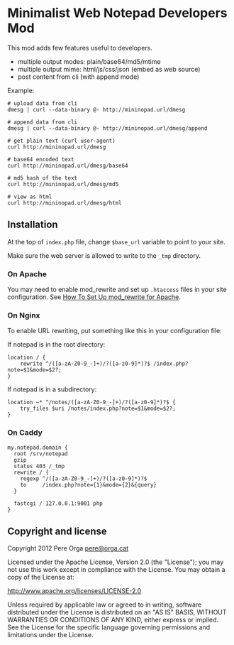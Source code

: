 Minimalist Web Notepad Developers Mod
======================

This mod adds few features useful to developers.

 * multiple output modes: plain/base64/md5/mtime
 * multiple output mime: html/js/css/json (embed as web source)
 * post content from cli (with append mode)

Example: 
```
# upload data from cli
dmesg | curl --data-binary @- http://mininopad.url/dmesg

# append data from cli
dmesg | curl --data-binary @- http://mininopad.url/dmesg/append

# get plain text (curl user-agent)
curl http://mininopad.url/dmesg

# base64 encoded text
curl http://mininopad.url/dmesg/base64

# md5 hash of the text
curl http://mininopad.url/dmesg/md5

# view as html
curl http://mininopad.url/dmesg/html
``` 

Installation
------------

At the top of `index.php` file, change `$base_url` variable to point to your
site.

Make sure the web server is allowed to write to the `_tmp` directory.

### On Apache

You may need to enable mod_rewrite and set up `.htaccess` files in your site configuration.
See [How To Set Up mod_rewrite for Apache](https://www.digitalocean.com/community/tutorials/how-to-set-up-mod_rewrite-for-apache-on-ubuntu-14-04).

### On Nginx

To enable URL rewriting, put something like this in your configuration file:

If notepad is in the root directory:
```
location / {
    rewrite ^/([a-zA-Z0-9_-]+)/?([a-z0-9]*)?$ /index.php?note=$1&mode=$2?;
}
```

If notepad is in a subdirectory:
```
location ~* ^/notes/([a-zA-Z0-9_-]+)/?([a-z0-9]*)?$ {
    try_files $uri /notes/index.php?note=$1&mode=$2?;
}
```

### On Caddy

```
my.notepad.domain {
  root /srv/notepad
  gzip
  status 403 /_tmp
  rewrite / {
    regexp ^/([a-zA-Z0-9_-]+)/?([a-z0-9]*)?$
    to     /index.php?note={1}&mode={2}&{query}
  }

  fastcgi / 127.0.0.1:9001 php
}
```

Copyright and license
---------------------

Copyright 2012 Pere Orga <pere@orga.cat>

Licensed under the Apache License, Version 2.0 (the "License");
you may not use this work except in compliance with the License.
You may obtain a copy of the License at:

   http://www.apache.org/licenses/LICENSE-2.0

Unless required by applicable law or agreed to in writing, software
distributed under the License is distributed on an "AS IS" BASIS,
WITHOUT WARRANTIES OR CONDITIONS OF ANY KIND, either express or implied.
See the License for the specific language governing permissions and
limitations under the License.

